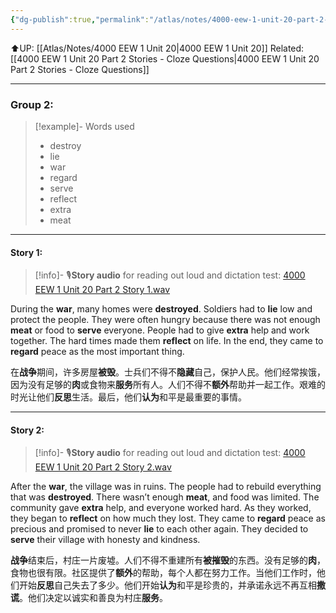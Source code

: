 ```yaml
---
{"dg-publish":true,"permalink":"/atlas/notes/4000-eew-1-unit-20-part-2-stories/","noteIcon":""}
---
```


⬆️UP: [[Atlas/Notes/4000 EEW 1 Unit 20\|4000 EEW 1 Unit 20]]
Related: [[4000 EEW 1 Unit 20 Part 2 Stories - Cloze Questions\|4000 EEW 1 Unit 20 Part 2 Stories - Cloze Questions]]

---

### Group 2:

> [!example]- Words used
> - destroy
> - lie
> - war
> - regard
> - serve
> - reflect
> - extra
> - meat

---
#### Story 1:

> [!info]- 🎙️**Story audio** for reading out loud and dictation test: [4000 EEW 1 Unit 20 Part 2 Story 1.wav](https://drive.google.com/file/d/1Fu_zfBsiC-TURIDXkSwkIbX-zfkm38by/view?usp=drive_link)

During the **war**, many homes were **destroyed**. Soldiers had to **lie** low and protect the people. They were often hungry because there was not enough **meat** or food to **serve** everyone. People had to give **extra** help and work together. The hard times made them **reflect** on life. In the end, they came to **regard** peace as the most important thing.

在**战争**期间，许多房屋**被毁**。士兵们不得不**隐藏**自己，保护人民。他们经常挨饿，因为没有足够的**肉**或食物来**服务**所有人。人们不得不**额外**帮助并一起工作。艰难的时光让他们**反思**生活。最后，他们**认为**和平是最重要的事情。


---
#### Story 2:

> [!info]- 🎙️**Story audio** for reading out loud and dictation test: [4000 EEW 1 Unit 20 Part 2 Story 2.wav](https://drive.google.com/file/d/1-ztfnB93lj0IygmLeGAsI6q8nKQRoJ4-/view?usp=drive_link)

After the **war**, the village was in ruins. The people had to rebuild everything that was **destroyed**. There wasn’t enough **meat**, and food was limited. The community gave **extra** help, and everyone worked hard. As they worked, they began to **reflect** on how much they lost. They came to **regard** peace as precious and promised to never **lie** to each other again. They decided to **serve** their village with honesty and kindness.

**战争**结束后，村庄一片废墟。人们不得不重建所有**被摧毁**的东西。没有足够的**肉**，食物也很有限。社区提供了**额外**的帮助，每个人都在努力工作。当他们工作时，他们开始**反思**自己失去了多少。他们开始**认为**和平是珍贵的，并承诺永远不再互相**撒谎**。他们决定以诚实和善良为村庄**服务**。